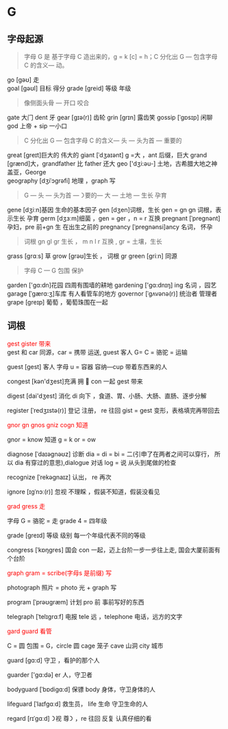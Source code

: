 # G

## 字母起源

> 字母 G 是 基于字母 C 造出来的，g = k [c] = h；C 分化出 G — 包含字⺟ C 的含义— 动。

go [ɡəʊ] ⾛  
goal [gəʊl] ⽬标 得分
grade [greid] 等级 年级

> 像侧⾯头⻣ — 开⼝ 咬合

gate ⼤⻔ dent ⽛
gear [ɡɪə(r)] ⻮轮
grin [grɪn] 露⻮笑
gossip [ˈgɒsɪp] 闲聊 god 上帝 + sip ⼀⼩⼝

> C 分化出 G — 包含字⺟ C 的含义— 头 — 头为⾸ — 重要的

great [greɪt]巨⼤的 伟⼤的
giant [ˈdʒaɪənt] g =⼤ ，ant 后缀，巨⼤
grand [ɡrænd]⼤，grandfather ⽐ father 还⼤
geo ['dʒi:əu-] ⼟地，古希腊⼤地之神盖亚，George  
geography [dʒiˈɔɡrəfi] 地理 ，graph 写

> G — 头 — 头为⾸ — ᯿要的— ⼤ — ⼟地 — ⽣⻓ 孕育

gene [dʒiːn]基因 ⽣命的基本因⼦
gen [dʒen]词根，⽣⻓ gen = gn
gn 词根，表示⽣⻓ 孕育
germ [dʒɜːm]细菌 ，gen = ger ，n = r 互换
pregnant [ˈpregnənt]孕妇，pre 前+gn ⽣ 在出⽣之前的 pregnancy [ˈpreɡnənsi]ancy 名词， 怀孕

> 词根 gn gl gr ⽣⻓ ， m n l r 互换 , gr = ⼟壤，⽣⻓

grass [ɡrɑːs] 草
grow [grəʊ]⽣⻓ ， 词根 gr green [griːn] 同源

> 字⺟ C — G 包围 保护

garden ['ɡɑ:dn]花园 四周有围墙的耕地
gardening ['ɡɑ:dnɪŋ] ing 名词 ，园艺
garage [ˈgærɑ:ʒ]⻋库 有⼈看管⻋的地⽅
governor [ˈɡʌvənə(r)] 统治者 管理者
grape [greɪp] 葡萄 ，葡萄珠围在⼀起

## 词根

<div style="color:red"> gest gister 带来</div>
gest 和 car 同源，car = 携带 运送, guest 客⼈ G= C = 骆驼 = 运输

guest [gest] 客⼈ 字⺟ u = 容器 容纳—cup 带着东⻄来的⼈

congest [kən'dʒest]充满 拥 ೿ con ⼀起 gest 带来

digest [dai'dʒest] 消化 di 向下 ，⻝道、胃、⼩肠、⼤肠、直肠、逐步分解

register [ˈredʒɪstə(r)] 登记 注册， re 往回 gist = gest 变形，表格填完再带回去

<div style="color:red">
gnor gn gnos gniz cogn 知道     
</div>

gnor = know 知道 g = k or = ow

diagnose [ˈdaɪəgnəʊz] 诊断 dia = di = bi = ⼆(引申了在两者之间可以穿行， 所以 dia 有穿过的意思),dialogue 对话 log = 说 从头到尾做的检查

recognize [ˈrekəgnaɪz] 认出， re 再次

ignore [ɪɡˈnɔː(r)] 忽视 不理睬 ，假装不知道，假装没看⻅

<div style="color:red">
grad gress  ⾛    </div>

字母 G = 骆驼 = 走 grade 4 = 四年级

grade [ɡreɪd] 等级 级别 每⼀个年级代表不同的等级

congress [ˈkɒŋgres] 国会 con ⼀起，迈上台阶⼀步⼀步往上⾛, 国会大厦前面有个台阶

<div style="color:red">
graph  gram  = scribe(字母s 是前缀) 写
</div>

photograph 照⽚ = photo 光 + graph 写

program [ˈprəʊgræm] 计划 pro 前 事前写好的东⻄

telegraph [ˈtelɪɡrɑːf] 电报 tele 远 ，telephone 电话，远⽅的⽂字

<div style="color:red">gard guard 看管 </div>

C = 圆 包围 = G，circle 圆 cage 笼子 cave 山洞 city 城市

guard [gɑ:d] 守卫 ，看护的那个⼈

guarder ['gɑ:də] er ⼈，守卫者

bodyguard [ˈbɒdigɑ:d] 保镖 body 身体，守卫身体的⼈

lifeguard [ˈlaɪfgɑːd] 救⽣员， life ⽣命 守卫⽣命的⼈

regard [rɪˈgɑːd] ᯿视 尊᯿ ，re 往回 反复 认真仔细的看
